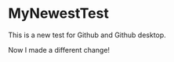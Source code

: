 # MyNewestTest


This is a new test for Github and Github desktop.

Now I made a different change!

